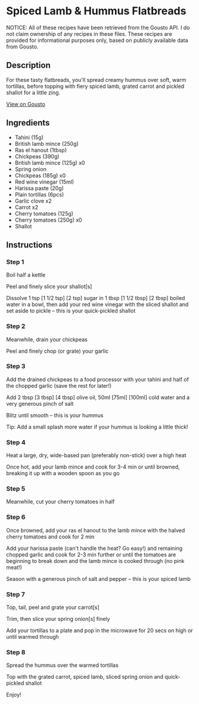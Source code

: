 # Spiced Lamb & Hummus Flatbreads

NOTICE: All of these recipes have been retrieved from the Gousto API. I do not claim ownership of any recipes in these files. These recipes are provided for informational purposes only, based on publicly available data from Gousto.

## Description

For these tasty flatbreads, you'll spread creamy hummus over soft, warm tortillas, before topping with fiery spiced lamb, grated carrot and pickled shallot for a little zing.

[View on Gousto](https://www.gousto.co.uk/recipes/cookbook/spiced-lamb-hummus-carrot-salad-flatbreads)

## Ingredients

- Tahini (15g)
- British lamb mince (250g)
- Ras el hanout (1tbsp)
- Chickpeas (390g)
- British lamb mince (125g) x0
- Spring onion
- Chickpeas (185g) x0
- Red wine vinegar (15ml)
- Harissa paste (20g)
- Plain tortillas (6pcs)
- Garlic clove x2
- Carrot x2
- Cherry tomatoes (125g)
- Cherry tomatoes (250g) x0
- Shallot

## Instructions


### Step 1

Boil half a kettle

Peel and finely slice your shallot[s]

Dissolve 1 tsp <span class="text-purple">[1 1/2 tsp] </span><span class="text-danger">[2 tsp]</span> sugar in 1 tbsp <span class="text-purple">[1 1/2 tbsp] </span><span class="text-danger">[2 tbsp]</span> boiled water in a bowl, then add your red wine vinegar with the sliced shallot and set aside to pickle – this is your quick-pickled shallot


### Step 2

Meanwhile, drain your chickpeas

Peel and finely chop (or grate) your garlic


### Step 3

Add the drained chickpeas to a food processor with your tahini and half of the chopped garlic (save the rest for later!)

Add 2 tbsp <span class="text-purple">[3 tbsp] </span><span class="text-danger">[4 tbsp]</span> olive oil, 50ml<span class="text-purple"> [75ml] </span><span class="text-danger">[100ml]</span> cold water and a very generous pinch of salt

Blitz until smooth – this is your hummus

Tip: Add a small splash more water if your hummus is looking a little thick!


### Step 4

Heat a large, dry, wide-based pan (preferably non-stick) over a high heat

Once hot, add your lamb mince and cook for 3-4 min or until browned, breaking it up with a wooden spoon as you go


### Step 5

Meanwhile, cut your cherry tomatoes in half


### Step 6

Once browned, add your ras el hanout to the lamb mince with the halved cherry tomatoes and cook for 2 min

Add your harissa paste (can't handle the heat? Go easy!) and remaining chopped garlic and cook for 2-3 min further or until the tomatoes are beginning to break down and the lamb mince is cooked through (no pink meat!)

Season with a generous pinch of salt and pepper – this is your spiced lamb


### Step 7

Top, tail, peel and grate your carrot[s]

Trim, then slice your spring onion[s] finely

Add your tortillas to a plate and pop in the microwave for 20 secs on high or until warmed through

### Step 8

Spread the hummus over the warmed tortillas

Top with the grated carrot, spiced lamb, sliced spring onion and quick-pickled shallot

Enjoy!

